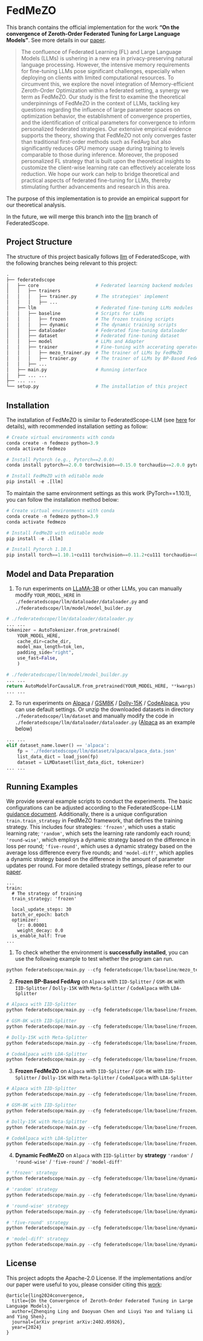 # FedMeZO
This branch contains the official implementation for the work **“On the convergence of Zeroth-Order Federated Tuning for Large Language Models”**. See more details in our [paper](https://arxiv.org/abs/2402.05926).

> The confluence of Federated Learning (FL) and Large Language Models (LLMs) is ushering in a new era in privacy-preserving natural language processing. However, the intensive memory requirements for fine-tuning LLMs pose significant challenges, especially when deploying on clients with limited computational resources. To circumvent this, we explore the novel integration of Memory-efficient Zeroth-Order Optimization within a federated setting, a synergy we term as FedMeZO. Our study is the first to examine the theoretical underpinnings of FedMeZO in the context of LLMs, tackling key questions regarding the influence of large parameter spaces on optimization behavior, the establishment of convergence properties, and the identification of critical parameters for convergence to inform personalized federated strategies. Our extensive empirical evidence supports the theory, showing that FedMeZO not only converges faster than traditional first-order methods such as FedAvg but also significantly reduces GPU memory usage during training to levels comparable to those during inference. Moreover, the proposed personalized FL strategy that is built upon the theoretical insights to customize the client-wise learning rate can effectively accelerate loss reduction. We hope our work can help to bridge theoretical and practical aspects of federated fine-tuning for LLMs, thereby stimulating further advancements and research in this area.

The purpose of this implementation is to provide an empirical support for our theoretical analysis.

In the future, we will merge this branch into the [llm](https://github.com/alibaba/FederatedScope/tree/llm) branch of FederatedScope.

## Project Structure

The structure of this project basically follows [llm](https://github.com/alibaba/FederatedScope/tree/llm/federatedscope/llm) of FederatedScope, with the following branches being relevant to this project:

```python
.
├── federatedscope
│   ├── core                     # Federated learning backend modules
│   │   ├── trainers            
│   │   │   ├── trainer.py       # The strategies' implement
│   │   │   ├── ...                          
│   ├── llm                      # Federated fine-tuning LLMs modules 
│   │   ├── baseline             # Scripts for LLMs
│   │   │   ├── frozen           # The frozen training scripts
│   │   │   ├── dynamic          # The dynamic training scripts
│   │   ├── dataloader           # Federated fine-tuning dataloader
│   │   ├── dataset              # Federated fine-tuning dataset
│   │   ├── model                # LLMs and Adapter
│   │   ├── trainer              # Fine-tuning with accerating operators
│   │   │   ├── mezo_trainer.py  # The trainer of LLMs by FedMeZO
│   │   │   ├── trainer.py       # The trainer of LLMs by BP-Based FedAvg
│   │   ├── ...
│   ├── main.py                  # Running interface
│   ├── ... ...          
├── ... ...                      
└── setup.py                     # The installation of this project
```

## Installation

The installation of FedMeZO is similar to FederatedScope-LLM (see [here](https://github.com/alibaba/FederatedScope/tree/llm) for details), with recommended installation setting as follow:
```python
# Create virtual environments with conda
conda create -n fedmezo python=3.9
conda activate fedmezo

# Install Pytorch (e.g., Pytorch==2.0.0)
conda install pytorch==2.0.0 torchvision==0.15.0 torchaudio==2.0.0 pytorch-cuda=11.7 -c pytorch -c nvidia

# Install FedMeZO with editable mode
pip install -e .[llm]
```

To maintain the same environment settings as this work (PyTorch==1.10.1), you can follow the installation method below:
```python
# Create virtual environments with conda
conda create -n fedmezo python=3.9
conda activate fedmezo

# Install FedMeZO with editable mode
pip install -e .[llm]

# Install Pytorch 1.10.1
pip install torch==1.10.1+cu111 torchvision==0.11.2+cu111 torchaudio==0.10.1 -f https://download.pytorch.org/whl/cu111/torch_stable.html
```


## Model and Data Preparation

1. To run experiments on [LLaMA-3B](https://huggingface.co/openlm-research/open_llama_3b_v2) or other LLMs, you can manually modify `YOUR_MODEL_HERE` in `./federatedscope/llm/dataloader/dataloader.py` and `./federatedscope/llm/model/model_builder.py`

```python
# ./federatedscope/llm/dataloader/dataloader.py
... ...
tokenizer = AutoTokenizer.from_pretrained(
    YOUR_MODEL_HERE,
    cache_dir=cache_dir,
    model_max_length=tok_len,
    padding_side="right",
    use_fast=False,
    )

# ./federatedscope/llm/model/model_builder.py
... ...
return AutoModelForCausalLM.from_pretrained(YOUR_MODEL_HERE, **kwargs)
... ...
```

2. To run experiments on [Alpaca](https://github.com/bacoco/stanford_alpaca) / [GSM8K](https://github.com/openai/grade-school-math) / [Dolly-15K](https://github.com/databrickslabs/dolly) / [CodeAlpaca](https://github.com/sahil280114/codealpaca), you can use default settings. Or unzip the downloaded datasets in directory `./federatedscope/llm/dataset` and manually modify the code in `./federatedscope/llm/dataloader/dataloader.py` ([Alpaca](https://github.com/bacoco/stanford_alpaca) as an example below)

```python
... ...
elif dataset_name.lower() == 'alpaca':
    fp = './federatedscope/llm/dataset/alpaca/alpaca_data.json'
    list_data_dict = load_json(fp)
    dataset = LLMDataset(list_data_dict, tokenizer)
... ...
```

## Running Examples

We provide several example scripts to conduct the experiments. The basic configurations can be adjusted according to the FederatedScope-LLM [guidance document](https://federatedscope.io/docs/llm/). Additionally, there is a unique configuration `train.train_strategy` in FedMeZO framework, that defines the training strategy. This includes four strategies: `'frozen'`, which uses a static learning rate; `'random'`, which sets the learning rate randomly each round; `'round-wise'`, which employs a dynamic strategy based on the difference in loss per round; `'five-round'`, which uses a dynamic strategy based on the average loss difference every five rounds; and `'model-diff'`, which applies a dynamic strategy based on the difference in the amount of parameter updates per round. For more detailed strategy settings, please refer to our [paper](https://arxiv.org/abs/2402.05926).
```
...
train:
  # The strategy of training
  train_strategy: 'frozen'

  local_update_steps: 30
  batch_or_epoch: batch
  optimizer:
    lr: 0.00001
    weight_decay: 0.0
  is_enable_half: True
...
```

1. To check whether the environment is **successfully installed**, you can use the following example to test whether the program can run.
```python
python federatedscope/main.py --cfg federatedscope/llm/baseline/mezo_testcase.yaml
```

2. **Frozen BP-Based FedAvg** on `Alpaca` with `IID-Splitter` / `GSM-8K` with `IID-Splitter` / `Dolly-15K` with `Meta-Splitter` / `CodeAlpaca` with `LDA-Splitter`
```python
# Alpaca with IID-Splitter
python federatedscope/main.py --cfg federatedscope/llm/baseline/frozen/alpaca/alpaca_bpbased_iid.yaml

# GSM-8K with IID-Splitter
python federatedscope/main.py --cfg federatedscope/llm/baseline/frozen/gsm8k/gsm8k_bpbased_iid.yaml

# Dolly-15K with Meta-Splitter
python federatedscope/main.py --cfg federatedscope/llm/baseline/frozen/dolly/dolly_bpbased_meta.yaml

# CodeAlpaca with LDA-Splitter
python federatedscope/main.py --cfg federatedscope/llm/baseline/frozen/code/code_bpbased_lda.yaml
```
   
3. **Frozen FedMeZO** on `Alpaca` with `IID-Splitter` / `GSM-8K` with `IID-Splitter` / `Dolly-15K` with `Meta-Splitter` / `CodeAlpaca` with `LDA-Splitter`
```python
# Alpaca with IID-Splitter
python federatedscope/main.py --cfg federatedscope/llm/baseline/frozen/alpaca/alpaca_mezo_iid.yaml

# GSM-8K with IID-Splitter
python federatedscope/main.py --cfg federatedscope/llm/baseline/frozen/gsm8k/gsm8k_mezo_iid.yaml

# Dolly-15K with Meta-Splitter
python federatedscope/main.py --cfg federatedscope/llm/baseline/frozen/dolly/dolly_mezo_meta.yaml

# CodeAlpaca with LDA-Splitter
python federatedscope/main.py --cfg federatedscope/llm/baseline/frozen/code/code_mezo_lda.yaml
```

4. **Dynamic FedMeZO** on `Alpaca` with `IID-Splitter` by **strategy** `'random'` / `'round-wise'` / `'five-round'` / `'model-diff'`
```python
# 'frozen' strategy
python federatedscope/main.py --cfg federatedscope/llm/baseline/dynamic/alpaca_frozen.yaml

# 'random' strategy
python federatedscope/main.py --cfg federatedscope/llm/baseline/dynamic/alpaca_random.yaml

# 'round-wise' strategy
python federatedscope/main.py --cfg federatedscope/llm/baseline/dynamic/alpaca_round-wise.yaml

# 'five-round' strategy
python federatedscope/main.py --cfg federatedscope/llm/baseline/dynamic/alpaca_five-round.yaml

# 'model-diff' strategy
python federatedscope/main.py --cfg federatedscope/llm/baseline/dynamic/alpaca_model-diff.yaml
```

## License

This project adopts the Apache-2.0 License. If the implementations and/or our paper were useful to you, please consider citing this [work](https://arxiv.org/abs/2402.05926):
```
@article{ling2024convergence,
  title={On the Convergence of Zeroth-Order Federated Tuning in Large Language Models},
  author={Zhenqing Ling and Daoyuan Chen and Liuyi Yao and Yaliang Li and Ying Shen},
  journal={arXiv preprint arXiv:2402.05926},
  year={2024}
}
```
